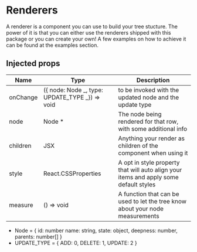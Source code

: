 # Renderers

A renderer is a component you can use to build your tree stucture. The power of it is that you can either use the renderers shipped with this package or you can create your own! A few examples on how to achieve it can be found at the examples section.

## Injected props

| Name     | Type                                           | Description                                                                           |
| -------- | ---------------------------------------------- | ------------------------------------------------------------------------------------- |
| onChange | ({ node: Node _, type: UPDATE_TYPE _}) => void | to be invoked with the updated node and the update type                               |
| node     | Node \*                                        | The node being rendered for that row, with some additional info                       |
| children | JSX                                            | Anything your render as children of the component when using it                       |
| style    | React.CSSProperties                            | A opt in style property that will auto align your items and apply some default styles |
| measure  | () => void                                     | A function that can be used to let the tree know about your node measurements         |

- Node = {
  id: number
  name: string,
  state: object,
  deepness: number,
  parents: number[]
  }
- UPDATE_TYPE = {
  ADD: 0,
  DELETE: 1,
  UPDATE: 2
  }
